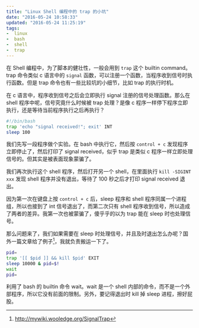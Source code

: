 ```yaml
---
title: "Linux Shell 编程中的 trap 的小坑"
date: "2016-05-24 10:58:33"
updated: "2016-05-24 11:25:19"
tags:
-  linux
-  bash
-  shell
-  trap
---
```



在 Shell 编程中，为了脚本的健壮性，一般会用到 `trap` 这个 builtin command。trap 命令类似 c 语言中的 `signal` 函数，可以注册一个函数，当程序收到信号时执行函数。但是 trap 命令也有一些比较坑的小细节，比如 trap 的执行时机。

[](/notename/ "trap's trap in linux shell programing")

在 c 语言中，程序收到信号之后会立即执行 signal 注册的信号处理函数。那么在 shell 程序中呢，信号究竟什么时候被 trap 处理？是像 c 程序一样停下程序立即执行，还是等待当前程序执行之后再执行？

```bash
#!/bin/bash
trap 'echo "signal received!"; exit' INT
sleep 100
```

我们先写一段程序做个实验。在 bash 中执行它，然后按 `control + c` 发现程序立即停止了，然后打印了 signal received，似乎 trap 是类似 c 程序一样立即处理信号的。但其实是被表面现象蒙骗了。

我们再次执行这个 shell 程序，然后打开另一个 shell，在里面执行 `kill -SIGINT xxx` 发现 shell 程序并没有退出，等待了 100 秒之后才打印 signal received 退出。

因为第一次在键盘上按 `control + c` 后，sleep 程序和 shell 程序同属一个进程组，所以也接到了 int 信号退出了，而第二次只有 shell 程序收到信号，所以造成了两者的差异。我第一次也被蒙骗了，傻乎乎的以为 trap 能在 sleep 时也处理信号。

那么问题来了，我们如果需要在 sleep 时处理信号，并且及时退出怎么办呢？国外一篇文章给了例子[^sample]，我就负责搬运一下了。

```bash
pid=
trap '[[ $pid ]] && kill $pid' EXIT
sleep 10000 & pid=$!
wait
pid=
```

利用了 bash 的 builtin 命令 wait。wait 是一个 shell 内部的命令，而不是一个外部程序，所以它没有前面的限制。另外，要记得退出时 kill 掉 sleep 进程，擦好屁股。

[^sample]: http://mywiki.wooledge.org/SignalTrap

